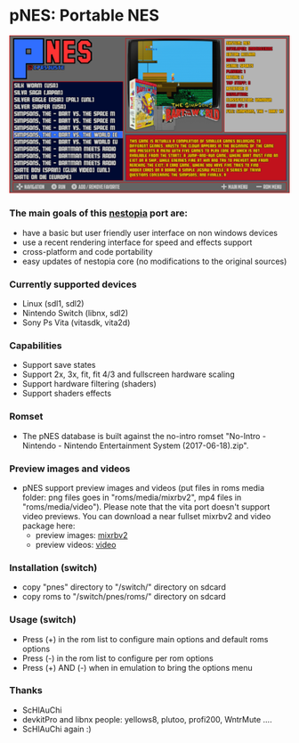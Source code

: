 pNES: Portable NES
===========================

![](https://github.com/Cpasjuste/pemu/raw/master/pnes/data/screenshot.png)


### The main goals of this [nestopia](https://github.com/0ldsk00l/nestopia) port are:

- have a basic but user friendly user interface on non windows devices
- use a recent rendering interface for speed and effects support
- cross-platform and code portability
- easy updates of nestopia core (no modifications to the original sources)

### Currently supported devices

- Linux (sdl1, sdl2)
- Nintendo Switch (libnx, sdl2)
- Sony Ps Vita (vitasdk, vita2d)

### Capabilities
- Support save states
- Support 2x, 3x, fit, fit 4/3 and fullscreen hardware scaling
- Support hardware filtering (shaders)
- Support shaders effects

### Romset
- The pNES database is built against the no-intro romset "No-Intro - Nintendo - Nintendo Entertainment System (2017-06-18).zip".

### Preview images and videos
- pNES support preview images and videos (put files in roms media folder: png files goes in "roms/media/mixrbv2", mp4 files in "roms/media/video"). Please note that the vita port doesn't support video previews.
You can download a near fullset mixrbv2 and video package here:
    - preview images: [mixrbv2](http://files.mydedibox.fr/files/dev/pemu/pnes/pnes_mixrbv2.zip)
    - preview videos: [video](http://files.mydedibox.fr/files/dev/pemu/pnes/pnes_video.zip)

### Installation (switch)
- copy "pnes" directory to "/switch/" directory on sdcard
- copy roms to "/switch/pnes/roms/" directory on sdcard

### Usage (switch)
- Press (+) in the rom list to configure main options and default roms options
- Press (-) in the rom list to configure per rom options
- Press (+) AND (-) when in emulation to bring the options menu

### Thanks
- ScHlAuChi
- devkitPro and libnx people: yellows8, plutoo, profi200, WntrMute ....
- ScHlAuChi again :)
